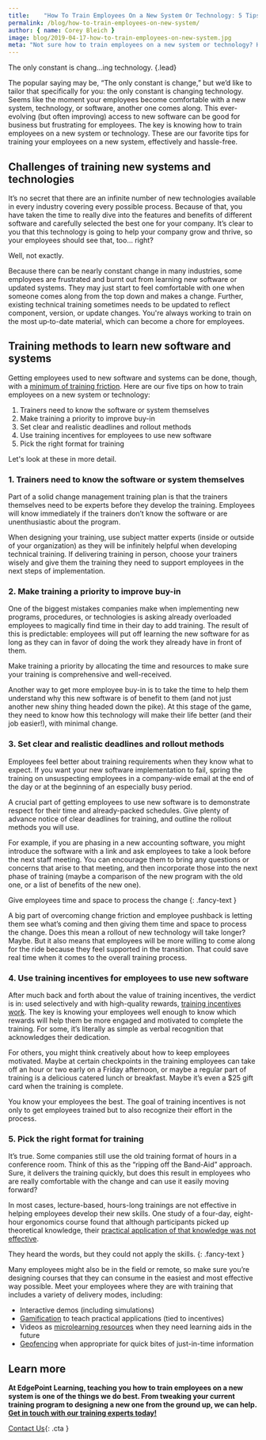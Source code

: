 ```yaml
---
title:    "How To Train Employees On a New System Or Technology: 5 Tips"
permalink: /blog/how-to-train-employees-on-new-system/
author: { name: Corey Bleich }
image: blog/2019-04-17-how-to-train-employees-on-new-system.jpg
meta: "Not sure how to train employees on a new system or technology? Here are five of our favorite tips for doing it effectively and hassle-free."
---
```

The only constant is chang...ing technology.
{.lead}

The popular saying may be, “The only constant is change,” but we’d like to tailor that specifically for you: the only constant is changing technology. Seems like the moment your employees become comfortable with a new system, technology, or software, another one comes along. This ever-evolving (but often improving) access to new software can be good for business but frustrating for employees. The key is knowing how to train employees on a new system or technology. These are our favorite tips for training your employees on a new system, effectively and hassle-free.

## Challenges of training new systems and technologies

It’s no secret that there are an infinite number of new technologies available in every industry covering every possible process. Because of that, you have taken the time to really dive into the features and benefits of different software and carefully selected the best one for your company. It’s clear to you that this technology is going to help your company grow and thrive, so your employees should see that, too… right?

Well, not exactly.

Because there can be nearly constant change in many industries, some employees are frustrated and burnt out from learning new software or updated systems. They may just start to feel comfortable with one when someone comes along from the top down and makes a change. Further, existing technical training sometimes needs to be updated to reflect component, version, or update changes. You're always working to train on the most up‐to-date material, which can become a chore for employees. 

## Training methods to learn new software and systems

Getting employees used to new software and systems can be done, though, with a [minimum of training friction](/blog/reduce-training-friction/). Here are our five tips on how to train employees on a new system or technology: 

1. Trainers need to know the software or system themselves
2. Make training a priority to improve buy-in
3. Set clear and realistic deadlines and rollout methods
4. Use training incentives for employees to use new software
5. Pick the right format for training

Let's look at these in more detail. 

### 1. Trainers need to know the software or system themselves

Part of a solid change management training plan is that the trainers themselves need to be experts before they develop the training.
Employees will know immediately if the trainers don’t know the software or are unenthusiastic about the program. 

When designing your training, use subject matter experts (inside or outside of your organization) as they will be infinitely helpful when developing technical training. If delivering training in person, choose your trainers wisely and give them the training they need to support employees in the next steps of implementation.

### 2. Make training a priority to improve buy-in

One of the biggest mistakes companies make when implementing new programs, procedures, or technologies is asking already overloaded employees to magically find time in their day to add training. The result of this is predictable: employees will put off learning the new software for as long as they can in favor of doing the work they already have in front of them.

Make training a priority by allocating the time and resources to make sure your training is comprehensive and well-received.

Another way to get more employee buy-in is to take the time to help them understand why this new software is of benefit to them (and not just another new shiny thing headed down the pike). At this stage of the game, they need to know how this technology will make their life better (and their job easier!), with minimal change.

### 3. Set clear and realistic deadlines and rollout methods

Employees feel better about training requirements when they know what to expect. If you want your new software implementation to fail, spring the training on unsuspecting employees in a company-wide email at the end of the day or at the beginning of an especially busy period.

A crucial part of getting employees to use new software is to demonstrate respect for their time and already-packed schedules. Give plenty of advance notice of clear deadlines for training, and outline the rollout methods you will use.

For example, if you are phasing in a new accounting software, you might introduce the software with a link and ask employees to take a look before the next staff meeting. You can encourage them to bring any questions or concerns that arise to that meeting, and then incorporate those into the next phase of training (maybe a comparison of the new program with the old one, or a list of benefits of the new one).

Give employees time and space to process the change
{: .fancy-text }

A big part of overcoming change friction and employee pushback is letting them see what’s coming and then giving them time and space to process the change. Does this mean a rollout of new technology will take longer? Maybe. But it also means that employees will be more willing to come along for the ride because they feel supported in the transition. That could save real time when it comes to the overall training process.

### 4. Use training incentives for employees to use new software

After much back and forth about the value of training incentives, the verdict is in: used selectively and with high-quality rewards, [training incentives work](https://www.business.com/articles/gal-rimon-monetary-rewards/). The key is knowing your employees well enough to know which rewards will help them be more engaged and motivated to complete the training. For some, it’s literally as simple as verbal recognition that acknowledges their dedication.

For others, you might think creatively about how to keep employees motivated. Maybe at certain checkpoints in the training employees can take off an hour or two early on a Friday afternoon, or maybe a regular part of training is a delicious catered lunch or breakfast. Maybe it’s even a $25 gift card when the training is complete.

You know your employees the best. The goal of training incentives is not only to get employees trained but to also recognize their effort in the process.

### 5. Pick the right format for training

It’s true. Some companies still use the old training format of hours in a conference room. Think of this as the “ripping off the Band-Aid” approach. Sure, it delivers the training quickly, but does this result in employees who are really comfortable with the change and can use it easily moving forward?

In most cases, lecture-based, hours-long trainings are not effective in helping employees develop their new skills. One study of a four-day, eight-hour ergonomics course found that although participants picked up theoretical knowledge, their [practical application of that knowledge was not effective](https://deepblue.lib.umich.edu/bitstream/handle/2027.42/28698/0000518.pdf?sequence=1&isAllowed=y). 

They heard the words, but they could not apply the skills.
{: .fancy-text }

Many employees might also be in the field or remote, so make sure you’re designing courses that they can consume in the easiest and most effective way possible. Meet your employees where they are with training that includes a variety of delivery modes, including:

* Interactive demos (including simulations)
* [Gamification](/blog/gamification-in-elearning/) to teach practical applications (tied to incentives)
* Videos as [microlearning resources](/blog/types-of-microlearning/) when they need learning aids in the future
* [Geofencing](/blog/geofencing/) when appropriate for quick bites of just-in-time information

## Learn more

<strong>At EdgePoint Learning, teaching you how to train employees on a new system is one of the things we do best. From tweaking your current training program to designing a new one from the ground up, we can help. [Get in touch with our training experts today!](/contact/)</strong>

[Contact Us](/contact/ ){: .cta }